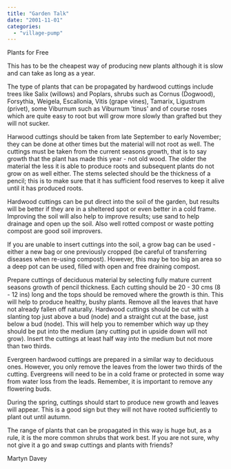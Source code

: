 ```yaml
---
title: "Garden Talk"
date: "2001-11-01"
categories: 
  - "village-pump"
---
```


Plants for Free

This has to be the cheapest way of producing new plants although it is slow and can take as long as a year.

The type of plants that can be propagated by hardwood cuttings include trees like Salix (willows) and Poplars, shrubs such as Cornus (Dogwood), Forsythia, Weigela, Escallonia, Vitis (grape vines), Tamarix, Ligustrum (privet), some Viburnum such as Viburnum 'tinus' and of course roses which are quite easy to root but will grow more slowly than grafted but they will not sucker.

Harwood cuttings should be taken from late September to early November; they can be done at other times but the material will not root as well. The cuttings must be taken from the current seasons growth, that is to say growth that the plant has made this year - not old wood. The older the material the less it is able to produce roots and subsequent plants do not grow on as well either. The stems selected should be the thickness of a pencil; this is to make sure that it has sufficient food reserves to keep it alive until it has produced roots.

Hardwood cuttings can be put direct into the soil of the garden, but results will be better if they are in a sheltered spot or even better in a cold frame. Improving the soil will also help to improve results; use sand to help drainage and open up the soil. Also well rotted compost or waste potting compost are good soil improvers.

If you are unable to insert cuttings into the soil, a grow bag can be used - either a new bag or one previously cropped (be careful of transferring diseases when re-using compost). However, this may be too big an area so a deep pot can be used, filled with open and free draining compost.

Prepare cuttings of deciduous material by selecting fully mature current seasons growth of pencil thickness. Each cutting should be 20 - 30 cms (8 - 12 ins) long and the tops should be removed where the growth is thin. This will help to produce healthy, bushy plants. Remove all the leaves that have not already fallen off naturally. Hardwood cuttings should be cut with a slanting top just above a bud (node) and a straight cut at the base, just below a bud (node). This will help you to remember which way up they should be put into the medium (any cutting put in upside down will not grow). Insert the cuttings at least half way into the medium but not more than two thirds.

Evergreen hardwood cuttings are prepared in a similar way to deciduous ones. However, you only remove the leaves from the lower two thirds of the cutting. Evergreens will need to be in a cold frame or protected in some way from water loss from the leads. Remember, it is important to remove any flowering buds.

During the spring, cuttings should start to produce new growth and leaves will appear. This is a good sign but they will not have rooted sufficiently to plant out until autumn.

The range of plants that can be propagated in this way is huge but, as a rule, it is the more common shrubs that work best. If you are not sure, why not give it a go and swap cuttings and plants with friends?

Martyn Davey
